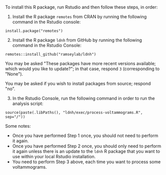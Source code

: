 To install this R package, run Rstudio and then follow these steps, in order:

1. Install the R package `remotes` from CRAN by running the following command in the Rstudio console:

```install.package("remotes")```

2. Install the R package `ldnh` from GitHub by running the following command in the Rstudio Console:

```remotes::install_github("ramseylab/ldnh")```

You may be asked "These packages have more recent versions
available; which would you like to update?"; in that case,
respond `3` (corresponding to "None").

You may be asked if you wish to install packages from source; respond "no".

3. In the Rstudio Console, run the following command in order to run the analysis script:

```source(paste(.libPaths(), "ldnh/exec/process-voltammograms.R", sep="/"))```

Some notes:

- Once you have performed Step 1 once, you should not need to perform it again.
- Once you have performed Step 2 once, you should only need to perform it again
unless there is an update to the `ldnh` R package that you want to use within
your local Rstudio installation.
- You need to perform Step 3 above, each time you want to process some voltammograms.

